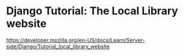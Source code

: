 # Django Tutorial: The Local Library website
https://developer.mozilla.org/en-US/docs/Learn/Server-side/Django/Tutorial_local_library_website